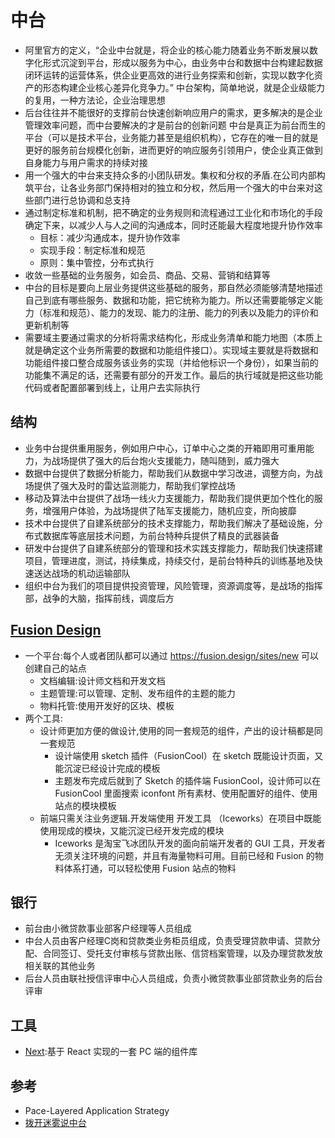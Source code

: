 # 中台

* 阿里官方的定义，“企业中台就是，将企业的核心能力随着业务不断发展以数字化形式沉淀到平台，形成以服务为中心，由业务中台和数据中台构建起数据闭环运转的运营体系，供企业更高效的进行业务探索和创新，实现以数字化资产的形态构建企业核心差异化竞争力。” 中台架构，简单地说，就是企业级能力的复用，一种方法论，企业治理思想
* 后台往往并不能很好的支撑前台快速创新响应用户的需求，更多解决的是企业管理效率问题，而中台要解决的才是前台的创新问题 中台是真正为前台而生的平台（可以是技术平台，业务能力甚至是组织机构），它存在的唯一目的就是更好的服务前台规模化创新，进而更好的响应服务引领用户，使企业真正做到自身能力与用户需求的持续对接
* 用一个强大的中台来支持众多的小团队研发。集权和分权的矛盾.在公司内部构筑平台，让各业务部门保持相对的独立和分权，然后用一个强大的中台来对这些部门进行总协调和总支持
* 通过制定标准和机制，把不确定的业务规则和流程通过工业化和市场化的手段确定下来，以减少人与人之间的沟通成本，同时还能最大程度地提升协作效率
  - 目标：减少沟通成本，提升协作效率
  - 实现手段：制定标准和规范
  - 原则：集中管控，分布式执行
* 收敛一些基础的业务服务，如会员、商品、交易、营销和结算等
* 中台的目标是要向上层业务提供这些基础的服务，那自然必须能够清楚地描述自己到底有哪些服务、数据和功能，把它统称为能力。所以还需要能够定义能力（标准和规范）、能力的发现、能力的注册、能力的列表以及能力的评价和更新机制等
* 需要域主要通过需求的分析将需求结构化，形成业务清单和能力地图（本质上就是确定这个业务所需要的数据和功能组件接口）。实现域主要就是将数据和功能组件接口整合成服务该业务的实现（并给他标识一个身份），如果当前的功能集不满足的话，还需要有部分的开发工作。最后的执行域就是把这些功能代码或者配置部署到线上，让用户去实际执行

## 结构

* 业务中台提供重用服务，例如用户中心，订单中心之类的开箱即用可重用能力，为战场提供了强大的后台炮火支援能力，随叫随到，威力强大
* 数据中台提供了数据分析能力，帮助我们从数据中学习改进，调整方向，为战场提供了强大及时的雷达监测能力，帮助我们掌控战场
* 移动及算法中台提供了战场一线火力支援能力，帮助我们提供更加个性化的服务，增强用户体验，为战场提供了陆军支援能力，随机应变，所向披靡
* 技术中台提供了自建系统部分的技术支撑能力，帮助我们解决了基础设施，分布式数据库等底层技术问题，为前台特种兵提供了精良的武器装备
* 研发中台提供了自建系统部分的管理和技术实践支撑能力，帮助我们快速搭建项目，管理进度，测试，持续集成，持续交付，是前台特种兵的训练基地及快速送达战场的机动运输部队
* 组织中台为我们的项目提供投资管理，风险管理，资源调度等，是战场的指挥部，战争的大脑，指挥前线，调度后方

## [Fusion Design](https://fusion.design/)

* 一个平台:每个人或者团队都可以通过 <https://fusion.design/sites/new> 可以创建自己的站点
  - 文档编辑:设计师文档和开发文档
  - 主题管理:可以管理、定制、发布组件的主题的能力
  - 物料托管:使用开发好的区块、模板
* 两个工具:
  - 设计师更加方便的做设计,使用的同一套规范的组件，产出的设计稿都是同一套规范
    - 设计端使用 sketch 插件（FusionCool）在 sketch 既能设计页面，又能沉淀已经设计完成的模板
    - 主题发布完成后就到了 Sketch 的插件端 FusionCool，设计师可以在 FusionCool 里面搜索 iconfont 所有素材、使用配置好的组件、使用站点的模块模板
  - 前端只需关注业务逻辑.开发端使用 开发工具 （Iceworks）在项目中既能使用现成的模块，又能沉淀已经开发完成的模块
    + Iceworks 是淘宝飞冰团队开发的面向前端开发者的 GUI 工具，开发者无须关注环境的问题，并且有海量物料可用。目前已经和 Fusion 的物料体系打通，可以轻松使用 Fusion 站点的物料

## 银行

* 前台由小微贷款事业部客户经理等人员组成
* 中台人员由客户经理C岗和贷款类业务柜员组成，负责受理贷款申请、贷款分配、合同签订、受托支付审核与贷款出账、信贷档案管理，以及办理贷款发放相关联的其他业务
* 后台人员由联社授信评审中心人员组成，负责小微贷款事业部贷款业务的后台评审

## 工具

* [Next](https://github.com/alibaba-fusion/next):基于 React 实现的一套 PC 端的组件库

## 参考

* Pace-Layered Application Strategy
* [拨开迷雾说中台](https://www.infoq.cn/theme/8)
